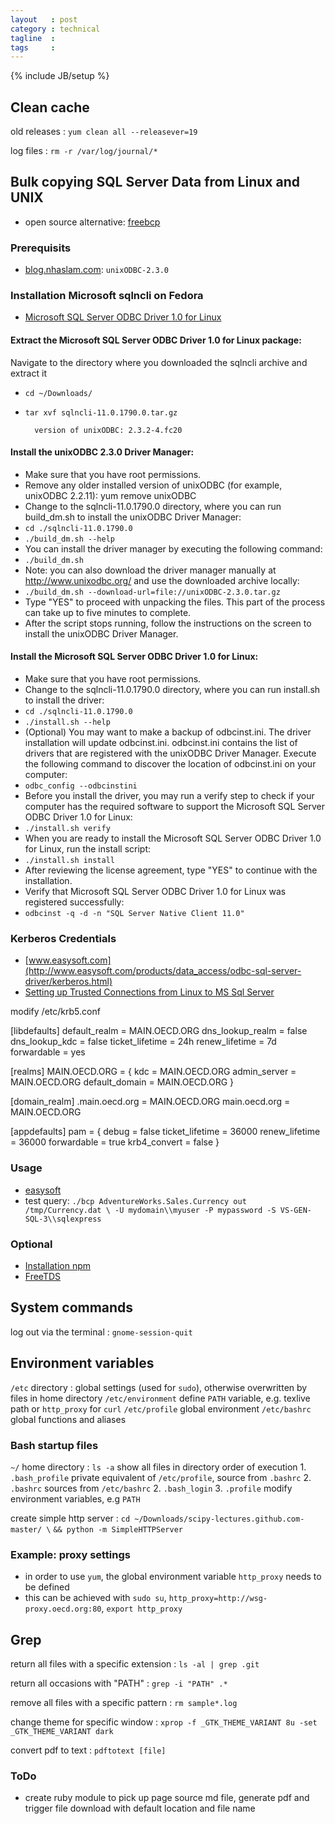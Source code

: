 ```yaml
---
layout   : post
category : technical
tagline  :
tags     :
---
```

{% include JB/setup %}

## Clean cache

old releases
:   `yum clean all --releasever=19`

log files
:   `rm -r /var/log/journal/*`

## Bulk copying SQL Server Data from Linux and UNIX

- open source alternative: [freebcp](http://linux.die.net/man/1/freebcp)

### Prerequisits

- [blog.nhaslam.com](http://blog.nhaslam.com/tag/fedora/): `unixODBC-2.3.0`

### Installation Microsoft sqlncli on Fedora

- [Microsoft SQL Server ODBC Driver 1.0 for Linux](http://www.microsoft.com/en-us/download/details.aspx?id=28160)

#### Extract the Microsoft SQL Server ODBC Driver 1.0 for Linux package:

Navigate to the directory where you downloaded the sqlncli archive and extract it

- `cd ~/Downloads/`
- `tar xvf sqlncli-11.0.1790.0.tar.gz`

        version of unixODBC: 2.3.2-4.fc20

#### Install the unixODBC 2.3.0 Driver Manager:

- Make sure that you have root permissions.
- Remove any older installed version of unixODBC (for example, unixODBC 2.2.11): yum remove unixODBC
- Change to the sqlncli-11.0.1790.0 directory, where you can run build_dm.sh to install the unixODBC Driver Manager:
- `cd ./sqlncli-11.0.1790.0`
- `./build_dm.sh --help`
- You can install the driver manager by executing the following command:
- `./build_dm.sh`
- Note: you can also download the driver manager manually at http://www.unixodbc.org/ and use the downloaded archive locally:
- `./build_dm.sh --download-url=file://unixODBC-2.3.0.tar.gz`
- Type "YES" to proceed with unpacking the files. This part of the process can take up to five minutes to complete.
- After the script stops running, follow the instructions on the screen to install the unixODBC Driver Manager.

#### Install the Microsoft SQL Server ODBC Driver 1.0 for Linux:

- Make sure that you have root permissions.
- Change to the sqlncli-11.0.1790.0 directory, where you can run install.sh to install the driver:
- `cd ./sqlncli-11.0.1790.0`
- `./install.sh --help`
- (Optional) You may want to make a backup of odbcinst.ini. The driver installation will update odbcinst.ini. odbcinst.ini contains the list of drivers that are registered with the unixODBC Driver Manager. Execute the following command to discover the location of odbcinst.ini on your computer:
- `odbc_config --odbcinstini`
- Before you install the driver, you may run a verify step to check if your computer has the required software to support the Microsoft SQL Server ODBC Driver 1.0 for Linux:
- `./install.sh verify`
- When you are ready to install the Microsoft SQL Server ODBC Driver 1.0 for Linux, run the install script:
- `./install.sh install`
- After reviewing the license agreement, type "YES" to continue with the installation.
- Verify that Microsoft SQL Server ODBC Driver 1.0 for Linux was registered successfully:
- `odbcinst -q -d -n "SQL Server Native Client 11.0"`

### Kerberos Credentials

- [www.easysoft.com](http://www.easysoft.com/products/data_access/odbc-sql-server-driver/kerberos.html)
- [Setting up Trusted Connections from Linux to MS Sql Server](http://lists.ibiblio.org/pipermail/freetds/2012q3/027978.html)

modify /etc/krb5.conf

[libdefaults] 
default_realm = MAIN.OECD.ORG 
dns_lookup_realm = false
dns_lookup_kdc = false
ticket_lifetime = 24h 
renew_lifetime = 7d 
forwardable = yes 

[realms] 
MAIN.OECD.ORG = { 
kdc = MAIN.OECD.ORG
admin_server = MAIN.OECD.ORG
default_domain = MAIN.OECD.ORG 
} 

[domain_realm] 
.main.oecd.org = MAIN.OECD.ORG
main.oecd.org = MAIN.OECD.ORG

[appdefaults]
pam = {
   debug = false
   ticket_lifetime = 36000
   renew_lifetime = 36000
   forwardable = true
   krb4_convert = false
}

### Usage

- [easysoft](http://www.easysoft.com/products/data_access/odbc-sql-server-driver/bulk-copy.html)
- test query: `./bcp AdventureWorks.Sales.Currency out /tmp/Currency.dat \
    -U mydomain\\myuser -P mypassword -S VS-GEN-SQL-3\\sqlexpress`

### Optional

- [Installation npm](https://www.npmjs.com/package/bcp)
- [FreeTDS](http://www.freetds.org/userguide/install.htm)

## System commands

log out via the terminal
:   `gnome-session-quit`

## Environment variables

`/etc` directory
:   global settings (used for `sudo`), otherwise overwritten by files in home directory
    `/etc/environment` define `PATH` variable, e.g. texlive path or `http_proxy` for `curl`
    `/etc/profile` global environment
    `/etc/bashrc` global functions and aliases

### Bash startup files

`~/` home directory
:   `ls -a` show all files in directory
    order of execution
    1. `.bash_profile` private equivalent of `/etc/profile`, source from `.bashrc`
    2. `.bashrc` sources from `/etc/bashrc`
    2. `.bash_login`
    3. `.profile` modify environment variables, e.g `PATH`

create simple http server
:   `cd ~/Downloads/scipy-lectures.github.com-master/ \`
    `&& python -m SimpleHTTPServer`

### Example: proxy settings

- in order to use `yum`, the global environment variable `http_proxy` needs to be defined
- this can be achieved with `sudo su`, `http_proxy=http://wsg-proxy.oecd.org:80`, `export http_proxy`

## Grep

return all files with a specific extension
:   `ls -al | grep .git`

return all occasions with "PATH"
:   `grep -i "PATH" .*`

remove all files with a specific pattern
:   `rm sample*.log`

change theme for specific window
:   `xprop -f _GTK_THEME_VARIANT 8u -set _GTK_THEME_VARIANT dark`

convert pdf to text
:   `pdftotext [file]`

### ToDo

- create ruby module to pick up page source md file, generate pdf and trigger file download with default location and file name
